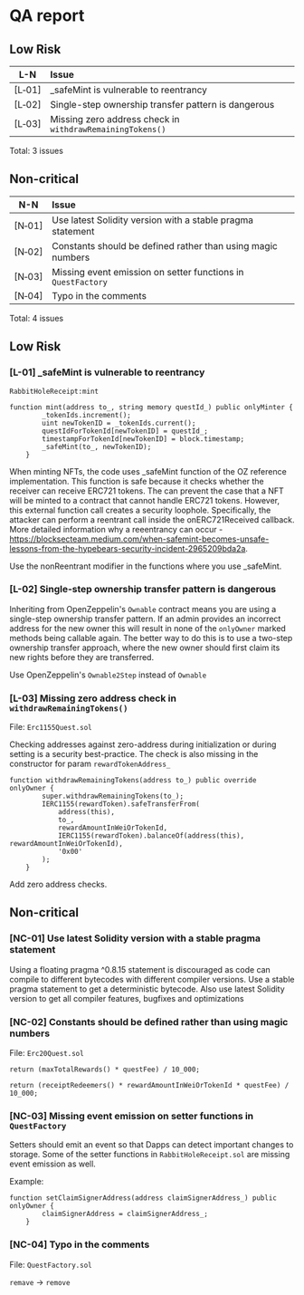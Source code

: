 # QA report

## Low Risk
| L-N    |Issue|
|:------:|:----|
| [L&#x2011;01] | _safeMint is vulnerable to reentrancy | 1 |
| [L&#x2011;02] | Single-step ownership transfer pattern is dangerous | 1 |
| [L&#x2011;03] | Missing zero address check in `withdrawRemainingTokens()` | 2 |

Total: 3 issues

## Non-critical

| N-N    |Issue|
|:------:|:----|
| [N&#x2011;01] | Use latest Solidity version with a stable pragma statement | 2 |
| [N&#x2011;02] | Constants should be defined rather than using magic numbers  | 6 |
| [N&#x2011;03] | Missing event emission on setter functions in `QuestFactory` | 11 |
| [N&#x2011;04] | Typo in the comments| 19 |

Total: 4 issues

## Low Risk

### [L-01] _safeMint is vulnerable to reentrancy

`RabbitHoleReceipt:mint`

```solidity
function mint(address to_, string memory questId_) public onlyMinter {
        _tokenIds.increment();
        uint newTokenID = _tokenIds.current();
        questIdForTokenId[newTokenID] = questId_;
        timestampForTokenId[newTokenID] = block.timestamp;
        _safeMint(to_, newTokenID);
    }
```

When minting NFTs, the code uses _safeMint function of the OZ reference implementation. This function is safe because it checks whether the receiver can receive ERC721 tokens. The can prevent the case that a NFT will be minted to a contract that cannot handle ERC721 tokens. However, this external function call creates a security loophole. Specifically, the attacker can perform a reentrant call inside the onERC721Received callback. More detailed information why a reeentrancy can occur - https://blocksecteam.medium.com/when-safemint-becomes-unsafe-lessons-from-the-hypebears-security-incident-2965209bda2a.

Use the nonReentrant modifier in the functions where you use _safeMint.

### [L-02] Single-step ownership transfer pattern is dangerous

Inheriting from OpenZeppelin's `Ownable` contract means you are using a single-step ownership transfer pattern. If an admin provides an incorrect address for the new owner this will result in none of the `onlyOwner` marked methods being callable again. The better way to do this is to use a two-step ownership transfer approach, where the new owner should first claim its new rights before they are transferred.

Use OpenZeppelin's `Ownable2Step` instead of `Ownable`

### [L-03] Missing zero address check in `withdrawRemainingTokens()`

File: `Erc1155Quest.sol`

Checking addresses against zero-address during initialization or during setting is a security best-practice. The check is also missing in the constructor for param `rewardTokenAddress_` 

```solidity
function withdrawRemainingTokens(address to_) public override onlyOwner {
        super.withdrawRemainingTokens(to_);
        IERC1155(rewardToken).safeTransferFrom(
            address(this),
            to_,
            rewardAmountInWeiOrTokenId,
            IERC1155(rewardToken).balanceOf(address(this), rewardAmountInWeiOrTokenId),
            '0x00'
        );
    }
```

Add zero address checks.

## Non-critical

### [NC-01] Use latest Solidity version with a stable pragma statement
Using a floating pragma ^0.8.15 statement is discouraged as code can compile to different bytecodes with different compiler versions. Use a stable pragma statement to get a deterministic bytecode. Also use latest Solidity version to get all compiler features, bugfixes and optimizations

### [NC-02] Constants should be defined rather than using magic numbers 

File: `Erc20Quest.sol`

```solidity
return (maxTotalRewards() * questFee) / 10_000;
```

```solidity
return (receiptRedeemers() * rewardAmountInWeiOrTokenId * questFee) / 10_000;
```


### [NC-03] Missing event emission on setter functions in `QuestFactory`

 Setters should emit an event so that Dapps can detect important changes to storage. Some of the setter functions in `RabbitHoleReceipt.sol` are missing event emission as well.

Example:

```solidity
function setClaimSignerAddress(address claimSignerAddress_) public onlyOwner {
        claimSignerAddress = claimSignerAddress_;
    }
```

### [NC-04] Typo in the comments

File: `QuestFactory.sol`

`remave` -> `remove`
